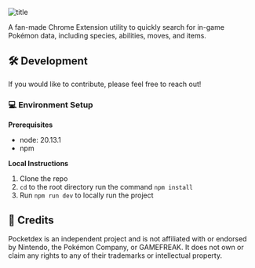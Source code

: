 ![title](https://github.com/fborja44/pocketdex/assets/49008508/41a52971-dbb7-44cd-ae10-5b0659bc8338)

A fan-made Chrome Extension utility to quickly search for in-game Pokémon data, including species, abilities, moves, and items.

## 🛠️ Development

If you would like to contribute, please feel free to reach out!

### 💻 Environment Setup

**Prerequisites**
- node: 20.13.1
- npm

**Local Instructions**
1. Clone the repo
2. `cd` to the root directory run the command `npm install`
3. Run `npm run dev` to locally run the project

## 📝 Credits

Pocketdex is an independent project and is not affiliated with or endorsed by Nintendo, the Pokémon Company, or GAMEFREAK. It does not own or claim any rights to any of their trademarks or intellectual property.
